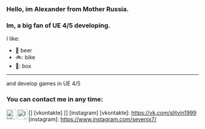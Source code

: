 ### Hello, im Alexander from Mother Russia.

### Im, a big fan of UE 4/5 developing.

I like:
- 🍺 beer
- 🚲: bike
- 🥊: box

---

and develop games in UE 4/5

### You can contact me in any time:

[<img align="left" alt="Vkontakte" width="26px" src="https://upload.wikimedia.org/wikipedia/commons/thumb/8/8a/Font_Awesome_5_brands_vk.svg/1200px-Font_Awesome_5_brands_vk.svg.png" />] [vkontakte]
[<img align="left" alt="Instagram" width="26px" src="https://i.pinimg.com/originals/8a/77/05/8a770507298d728a1e3e039a0507dd8e.png" />] [instagram]
[vkontakte]: https://vk.com/slitvin1999
[instagram]: https://www.instagram.com/sevenix7/
